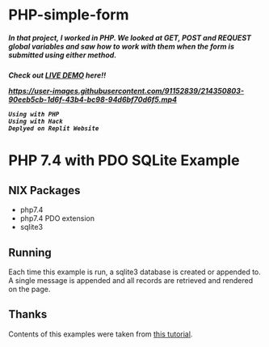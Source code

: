 # PHP-simple-form

<h5>In that project, I worked in PHP. We looked at GET, POST and REQUEST global variables and saw how to work with them when the form is submitted using either method.<h5>

Check out [LIVE DEMO](https://PHP-form-with-validationname-and-age.soumikdas6.repl.co) here!!


  
https://user-images.githubusercontent.com/91152839/214350803-90eeb5cb-1d6f-43b4-bc98-94d6bf70d6f5.mp4


  
  
```
Using with PHP
Using with Hack
Deplyed on Replit Website
```


# PHP 7.4 with PDO SQLite Example

## NIX Packages

- php7.4
- php7.4 PDO extension
- sqlite3

## Running

Each time this example is run, a sqlite3 database is created or appended to. A single message is appended and all records are retrieved and rendered on the page.

## Thanks

Contents of this examples were taken from [this tutorial](https://www.if-not-true-then-false.com/2012/php-pdo-sqlite3-example/).
